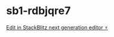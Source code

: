 # sb1-rdbjqre7

[Edit in StackBlitz next generation editor ⚡️](https://stackblitz.com/~/github.com/baharbilginay/sb1-rdbjqre7)